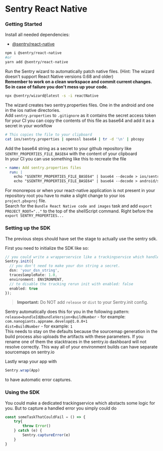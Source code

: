 # Sentry React Native


### Getting Started
Install all needed dependencies:
* [@sentry/react-native](https://www.npmjs.com/package/@sentry/react-native)

```bash
npm i @sentry/react-native
#or
yarn add @sentry/react-native
```

Run the Sentry wizard to automatically patch native files. (Hint: The wizard doesn't support React Native versions 0.68 and older)  
**Remember to work on a clean workspace and commit current changes. So in case of failure you don't mess up your code.**
```bash
npx @sentry/wizard@latest -s -i reactNative
```

The wizard creates two sentry.properties files. One in the android and one in the ios native directories.  
Add `sentry.properties` to `.gitignore` as it contains the secret access token for your CI you can copy the contents of this file as base64 and add it as a secret in your workflow
```bash
# This copies the file to your clipboard
cat ios/sentry.properties | openssl base64 | tr -d '\n' | pbcopy
```
Add the base64 string as a secret to your github repository like `SENTRY_PROPERTIES_FILE_BASE64` with the content of your clipboard  
In your CI you can use something like this to recreate the file
```yaml
- name: Add sentry.properties files
  run: |
    echo "$SENTRY_PROPERTIES_FILE_BASE64" | base64 --decode > ios/sentry.properties
    echo "$SENTRY_PROPERTIES_FILE_BASE64" | base64 --decode > android/sentry.properties
```

For monorepos or when your react-native application is not present in your repository root you have to make a slight change to your ios `project.pbxproj` file.  
Search for the `Bundle React Native code and images` task and add `export PROJECT_ROOT=".."` to the top of the shellScript command. Right before the `export SENTRY_PROPERTIES...`


### Setting up the SDK
The previous steps should have set the stage to actually use the sentry sdk.  

First you need to initialize the SDK like so:

```ts
// you could write a wrapperservice like a trackingservice which handles this for you.
Sentry.init({
  // you don't need to make your dsn string a secret.
  dsn: 'your_dsn_string',
  tracesSampleRate: 1.0,
  environment: ENVIRONMENT,
  // to disable the tracking rerun init with enabled: false
  enabled: true
});
```

> **Important:** Do NOT add `release` or `dist` to your Sentry.init config.

Sentry automatically does this for you in the following pattern:  
`release=bundleId@bundleVersion+BuildNumber` - for example: `com.nanogiants.appname.develop@1.0.0+1`  
`dist=BuildNumber` - for example: `1`  
This needs to stay on the defaults because the sourcemap generation in the build process also uploads the artifacts with these parameters. If you rename one of them the stacktraces in the sentry.io dashboard will not resolve correctly.
This way all of your environment builds can have separate sourcemaps on sentry.io

Lastly wrap your app with
```ts
Sentry.wrap(App)
```
to have automatic error captures.

### Using the SDK
You could make a dedicated trackingservice which abstacts some logic for you.
But to capture a handled error you simply could do

```ts
const someTaskThatCouldFail = () => {
    try{
        throw Error()
    } catch (e) {
        Sentry.captureError(e)
    }
}
```

